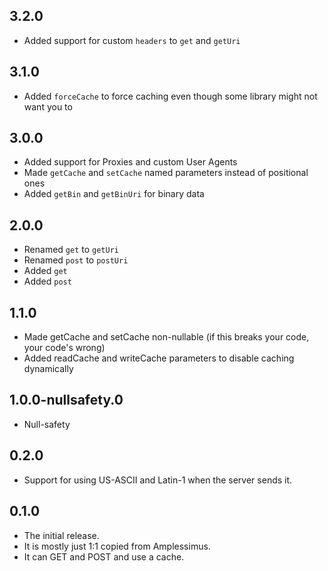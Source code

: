## 3.2.0

* Added support for custom `headers` to `get` and `getUri`

## 3.1.0

* Added `forceCache` to force caching even though some library might not want you to

## 3.0.0

* Added support for Proxies and custom User Agents
* Made `getCache` and `setCache` named parameters instead of positional ones
* Added `getBin` and `getBinUri` for binary data

## 2.0.0

* Renamed `get` to `getUri`
* Renamed `post` to `postUri`
* Added `get`
* Added `post`

## 1.1.0

* Made getCache and setCache non-nullable (if this breaks your code, your code's wrong)
* Added readCache and writeCache parameters to disable caching dynamically

## 1.0.0-nullsafety.0

* Null-safety

## 0.2.0

* Support for using US-ASCII and Latin-1 when the server sends it.

## 0.1.0

* The initial release.
* It is mostly just 1:1 copied from Amplessimus.
* It can GET and POST and use a cache.
